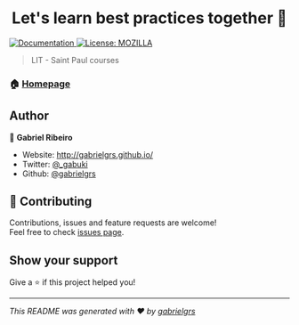 <h1 align="center">Let's learn best practices together 👋</h1>
<p>
  <a href="https://github.com/gabrielgrs/lit-web" target="_blank">
    <img alt="Documentation" src="https://img.shields.io/badge/documentation-yes-brightgreen.svg" />
  </a>
  <a href="#" target="_blank">
    <img alt="License: MOZILLA" src="https://img.shields.io/badge/License-MOZILLA-orange.svg" />
  </a>
</p>

> LIT - Saint Paul courses

### 🏠 [Homepage](https://github.com/gabrielgrs/developer-experience)

<!-- ## Install

```sh
yarn install
```

## Usage

```sh
yarn run start
```

## Run tests

```sh
yarn run test
``` -->

## Author

👤 **Gabriel Ribeiro**

- Website: http://gabrielgrs.github.io/
- Twitter: [@\_gabuki](https://twitter.com/_gabuki)
- Github: [@gabrielgrs](https://github.com/gabrielgrs)

## 🤝 Contributing

Contributions, issues and feature requests are welcome!<br />Feel free to check [issues page](https://github.com/gabrielgrs/lit-web/issues).

## Show your support

Give a ⭐️ if this project helped you!

---

_This README was generated with ❤️ by [gabrielgrs](https://github.com/gabrielgrs)_

